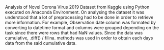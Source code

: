 Analysis of Novel Corona Virus 2019 Dataset from Kaggle using Python executed on Anaconda Environment. On analysing the dataset it was understood that a lot of preprocessing had to be done in order to retrieve more information. For example, Observation date column was formated by converting to datetime format and columns were grouped depending on the task since there were rows that had NaN values. Since the data was cumulative, .diff() / fillna. methods was used in order to obtain each days data from the said cumulative data.

